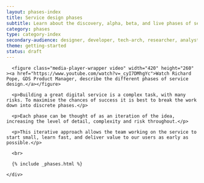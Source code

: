 ```yaml
---
layout: phases-index
title: Service design phases
subtitle: Learn about the discovery, alpha, beta, and live phases of service design
category: phases
type: category-index
secondary-audience: designer, developer, tech-arch, researcher, analyst
theme: getting-started
status: draft
---
```





<div class="phases-intro">
  <div class="inner">

      <figure class="media-player-wrapper video" width="420" height="260" ><a href="https://www.youtube.com/watch?v=_cyI7DMhgYc">Watch Richard Pope, GDS Product Manager, describe the different phases of service design.</a></figure>

      <p>Building a great digital service is a complex task, with many risks. To maximise the chances of success it is best to break the work down into discrete phases.</p>

      <p>Each phase can be thought of as an iteration of the idea, increasing the level of detail, complexity and risk throughout.</p>

      <p>This iterative approach allows the team working on the service to start small, learn fast, and deliver value to our users as early as possible.</p>

      <br>


  </div>
</div>

<div class="timeline">
  <div class="inner">
    <div class="service-life">

      {% include _phases.html %}

    </div>
  </div>
</div>
